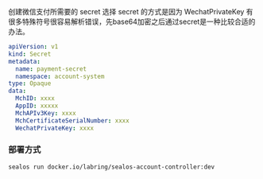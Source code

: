 
创建微信支付所需要的 secret
选择 secret 的方式是因为 WechatPrivateKey 有很多特殊符号很容易解析错误，先base64加密之后通过secret是一种比较合适的办法。

```yaml
apiVersion: v1
kind: Secret
metadata:
  name: payment-secret
  namespace: account-system
type: Opaque
data:
  MchID: xxxx
  AppID: xxxxx
  MchAPIv3Key: xxxx
  MchCertificateSerialNumber: xxxx
  WechatPrivateKey: xxxx
```


### 部署方式
```
sealos run docker.io/labring/sealos-account-controller:dev

```

